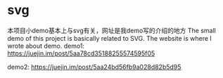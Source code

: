 # svg
本项目小demo基本上与svg有关，网址是我demo写的介绍的地方
The small demo of this project is basically related to SVG. The website is where I wrote about demo.
demo1: https://juejin.im/post/5aa78cd35188255574595f05

demo2: https://juejin.im/post/5aa24bd56fb9a028d82b5d95
